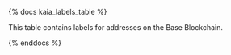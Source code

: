 {% docs kaia_labels_table %}

This table contains labels for addresses on the Base Blockchain. 

{% enddocs %}